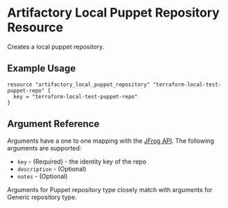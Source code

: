 # Artifactory Local Puppet Repository Resource

Creates a local puppet repository.

## Example Usage

```hcl
resource "artifactory_local_puppet_repository" "terraform-local-test-puppet-repo" {
  key = "terraform-local-test-puppet-repo"
}
```

## Argument Reference

Arguments have a one to one mapping with the [JFrog API](https://www.jfrog.com/confluence/display/RTF/Repository+Configuration+JSON). The following arguments are supported:

* `key` - (Required) - the identity key of the repo
* `description` - (Optional)
* `notes` - (Optional)

Arguments for Puppet repository type closely match with arguments for Generic repository type.
